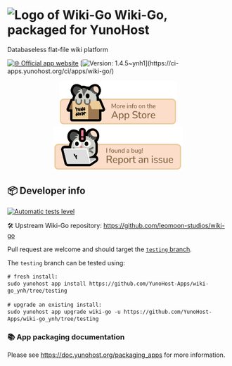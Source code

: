 <!--
N.B.: This README was automatically generated by <https://github.com/YunoHost/apps_tools/blob/main/readme_generator>
It shall NOT be edited by hand.
-->

<h1>
  <img src="https://raw.githubusercontent.com/YunoHost/apps/main/logos/wiki-go.png" width="32px" alt="Logo of Wiki-Go">
  Wiki-Go, packaged for YunoHost
</h1>

Databaseless flat-file wiki platform

[![🌐 Official app website](https://img.shields.io/badge/Official_app_website-darkgreen?style=for-the-badge)](https://wikigo.leomoon.com/)
[![Version: 1.4.5~ynh1](https://img.shields.io/badge/Version-1.4.5~ynh1-rgba(0,150,0,1)?style=for-the-badge)](https://ci-apps.yunohost.org/ci/apps/wiki-go/)

<div align="center">
<a href="https://apps.yunohost.org/app/wiki-go"><img height="100px" src="https://github.com/YunoHost/yunohost-artwork/raw/refs/heads/main/badges/neopossum-badges/badge_more_info_on_the_appstore.svg"/></a>
<a href="https://github.com/YunoHost-Apps/wiki-go_ynh/issues"><img height="100px" src="https://github.com/YunoHost/yunohost-artwork/raw/refs/heads/main/badges/neopossum-badges/badge_report_an_issue.svg"/></a>
</div>

## 📦 Developer info

[![Automatic tests level](https://apps.yunohost.org/badge/cilevel/wiki-go)](https://ci-apps.yunohost.org/ci/apps/wiki-go/)

🛠️ Upstream Wiki-Go repository: <https://github.com/leomoon-studios/wiki-go>

Pull request are welcome and should target the [`testing` branch](https://github.com/YunoHost-Apps/wiki-go_ynh/tree/testing).

The `testing` branch can be tested using:
```
# fresh install:
sudo yunohost app install https://github.com/YunoHost-Apps/wiki-go_ynh/tree/testing

# upgrade an existing install:
sudo yunohost app upgrade wiki-go -u https://github.com/YunoHost-Apps/wiki-go_ynh/tree/testing
```

### 📚 App packaging documentation

Please see <https://doc.yunohost.org/packaging_apps> for more information.